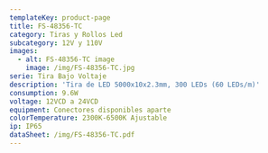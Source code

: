 ```yaml
---
templateKey: product-page
title: FS-48356-TC
category: Tiras y Rollos Led
subcategory: 12V y 110V
images:
  - alt: FS-48356-TC image
    image: /img/FS-48356-TC.jpg
serie: Tira Bajo Voltaje
description: 'Tira de LED 5000x10x2.3mm, 300 LEDs (60 LEDs/m)'
consumption: 9.6W
voltage: 12VCD a 24VCD
equipment: Conectores disponibles aparte
colorTemperature: 2300K-6500K Ajustable
ip: IP65
dataSheet: /img/FS-48356-TC.pdf
---
```


